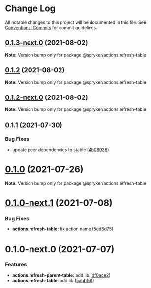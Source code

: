 # Change Log

All notable changes to this project will be documented in this file.
See [Conventional Commits](https://conventionalcommits.org) for commit guidelines.

## [0.1.3-next.0](https://github.com/spryker/ui-components/compare/@spryker/actions.refresh-table@0.1.2...@spryker/actions.refresh-table@0.1.3-next.0) (2021-08-02)

**Note:** Version bump only for package @spryker/actions.refresh-table





## [0.1.2](https://github.com/spryker/ui-components/compare/@spryker/actions.refresh-table@0.1.2-next.0...@spryker/actions.refresh-table@0.1.2) (2021-08-02)

**Note:** Version bump only for package @spryker/actions.refresh-table





## [0.1.2-next.0](https://github.com/spryker/ui-components/compare/@spryker/actions.refresh-table@0.1.1...@spryker/actions.refresh-table@0.1.2-next.0) (2021-08-02)

**Note:** Version bump only for package @spryker/actions.refresh-table





## [0.1.1](https://github.com/spryker/ui-components/compare/@spryker/actions.refresh-table@0.1.0...@spryker/actions.refresh-table@0.1.1) (2021-07-30)


### Bug Fixes

* update peer dependencies to stable ([4b08936](https://github.com/spryker/ui-components/commit/4b0893691360cf4bd66935aed24873266c98c4e4))





# [0.1.0](https://github.com/spryker/ui-components/compare/@spryker/actions.refresh-table@0.1.0-next.1...@spryker/actions.refresh-table@0.1.0) (2021-07-26)

**Note:** Version bump only for package @spryker/actions.refresh-table





# [0.1.0-next.1](https://github.com/spryker/ui-components/compare/@spryker/actions.refresh-table@0.1.0-next.0...@spryker/actions.refresh-table@0.1.0-next.1) (2021-07-08)


### Bug Fixes

* **actions.refresh-table:** fix action name ([5ed8d75](https://github.com/spryker/ui-components/commit/5ed8d750c2855bb427340465519c51c7ec7c6651))





# 0.1.0-next.0 (2021-07-07)


### Features

* **actions.refresh-parent-table:** add lib ([df0ace2](https://github.com/spryker/ui-components/commit/df0ace22321f1f813a35bcb3a48fd4ee8bbc1c0a))
* **actions.refresh-table:** add lib ([5abb161](https://github.com/spryker/ui-components/commit/5abb161d7281ab090c962a7c9d1f56ca686467ea))
